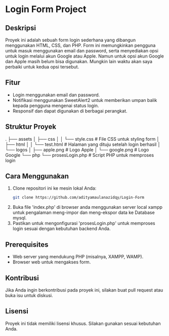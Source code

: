 # Login Form Project

## Deskripsi
Proyek ini adalah sebuah form login sederhana yang dibangun menggunakan HTML, CSS, dan PHP. Form ini memungkinkan pengguna untuk masuk menggunakan email dan password, serta menyediakan opsi untuk login melalui akun Google atau Apple.
Namun untuk opsi akun Google dan Apple masih belum bisa digunakan. Mungkin lain waktu akan saya perbaiki untuk kedua opsi tersebut.

## Fitur
- Login menggunakan email dan password.
- Notifikasi menggunakan SweetAlert2 untuk memberikan umpan balik kepada pengguna mengenai status login.
- Responsif dan dapat digunakan di berbagai perangkat.

## Struktur Proyek
. ├── assets │ ├── css │ │ └── style.css # File CSS untuk styling form │ ├── html │ │ └── test.html # Halaman yang dituju setelah login berhasil │ └── logos │ ├── apple.png # Logo Apple │ └── google.png # Logo Google └── php └── prosesLogin.php # Script PHP untuk memproses login

## Cara Menggunakan
1. Clone repositori ini ke mesin lokal Anda:
   ```bash
   git clone https://github.com/adityamaulanazidqy/Login-Form
2. Buka file 'index.php' di browser anda menggunakan server local xampp untuk pengalaman meng-impor dan meng-ekspor data ke Database mysql.
3. Pastikan untuk mengonfigurasi 'prosesLogin.php' untuk memproses login sesuai dengan kebutuhan backend Anda.

## Prerequisites
- Web server yang mendukung PHP (misalnya, XAMPP, WAMP).
- Browser web untuk mengakses form.

## Kontribusi
Jika Anda ingin berkontribusi pada proyek ini, silakan buat pull request atau buka isu untuk diskusi.

## Lisensi
Proyek ini tidak memiliki lisensi khusus. Silakan gunakan sesuai kebutuhan Anda.
